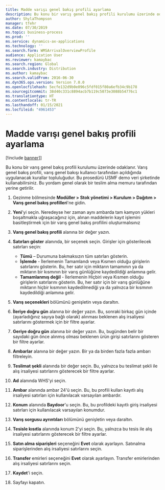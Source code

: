 ```yaml
---
title: Madde varışı genel bakış profili ayarlama
description: Bu konu bir varış genel bakış profili kurulumu üzerinde odaklanır.
author: ShylaThompson
manager: tfehr
ms.date: 07/30/2019
ms.topic: business-process
ms.prod: ''
ms.service: dynamics-ax-applications
ms.technology: ''
ms.search.form: WMSArrivalOverviewProfile
audience: Application User
ms.reviewer: kamaybac
ms.search.region: Global
ms.search.industry: Distribution
ms.author: kamaybac
ms.search.validFrom: 2016-06-30
ms.dyn365.ops.version: Version 7.0.0
ms.openlocfilehash: 5ecfe132d9b0e096c5fdf015f80a6efb34c9b178
ms.sourcegitcommit: 38d40c331c8894acb7b119c5073e3088b54776c1
ms.translationtype: HT
ms.contentlocale: tr-TR
ms.lasthandoff: 01/15/2021
ms.locfileid: "4961453"
---
```

# <a name="set-up-an-item-arrival-overview-profile"></a>Madde varışı genel bakış profili ayarlama

[!include [banner](../../includes/banner.md)]]

Bu konu bir varış genel bakış profili kurulumu üzerinde odaklanır. Varış genel bakış profili, varış genel bakışı kullanıcı tarafından açıldığında uygulanacak kurallar topluluğudur. Bu prosedürü USMF demo veri şirketinde kullanabilirsiniz. Bu yordam genel olarak bir teslim alma memuru tarafından yerine getirilir.

1. Gezinme bölmesinde **Modüller > Stok yönetimi > Kurulum > Dağıtım > Varış genel bakış profilleri**'ne gidin.
2. **Yeni**'yi seçin. Neredeyse her zaman aynı ambarda tam kamyon yükleri boşaltmakla uğraşacağınız için, alınan maddelerin kayıt işlemini basitleştirmek için bir varış genel bakış profilini oluşturmalısınız  
3. **Varış genel bakış profili** alanına bir değer yazın.
4. **Satırları göster** alanında, bir seçenek seçin. Girişler için gösterilecek satırları seçin:  

    - **Tümü** – Durumuna bakmaksızın tüm satırları gösterin.   
    - **İşlemde** - İlerlemenin Tamamlandı veya Kısmen olduğu girişlerin satırlarını gösterin. Bu, her satır için miktarın tamamının ya da miktarın bir kısmının bir varış günlüğüne kaydedildiği anlamına gelir.   
    - **Tamamlanmış değil** - İlerlemenin Hiçbiri veya Kısmen olduğu girişlerin satırlarını gösterin. Bu, her satır için bir varış günlüğüne miktarın hiçbir kısmının kaydedilmediği ya da yalnızca bir kısmının kaydedildiği anlamına gelir.  

5. **Varış seçenekleri** bölümünü genişletin veya daraltın.
6. **İleriye doğru gün** alanına bir değer yazın. Bu, sonraki birkaç gün içinde (ayarladığınız sayıya bağlı olarak) alınması beklenen alış irsaliyesi satırlarını göstermek için bir filtre ayarlar.  
7. **Geriye doğru gün** alanına bir değer yazın. Bu, bugünden belir bir sayıdaki gün önce alınmış olması beklenen ürün girişi satırlarını gösteren bir filtre ayarlar.  
8. **Ambarlar** alanına bir değer yazın. Bir ya da birden fazla fazla ambarı filtreleyin.  
9. **Teslimat şekli** alanında bir değer seçin. Bu, yalnızca bu teslimat şekli ile alış irsaliyesi satırlarını gösterecek bir filtre ayarlar.  
10. **Ad** alanında WHS'yi seçin.
11. **Ambar** alanında ambar 24'ü seçin. Bu, bu profili kullan kayıtlı alış irsaliyesi satırları için kullanılacak varsayılan ambardır.  
12. **Konum** alanında **Baydoor**'u seçin. Bu, bu profildeki kayıtlı giriş irsaliyesi satırları için kullanılacak varsayılan konumdur.  
13. **Varış sorgusu ayrıntıları** bölümünü genişletin veya daraltın.
14. **Tesisle kısıtla** alanında konum 2'yi seçin. Bu, yalnızca bu tesis ile alış irsaliyesi satırlarını gösterecek bir filtre ayarlar.  
15. **Satın alma siparişleri** seçeneğini **Evet** olarak ayarlayın. Satınalma siparişlerinden alış irsaliyesi satırlarını seçin.  
16. **Transfer** emirleri seçeneğini **Evet** olarak ayarlayın. Transfer emirlerinden alış irsaliyesi satırlarını seçin.  
17. **Kaydet**'i seçin.
18. Sayfayı kapatın.

